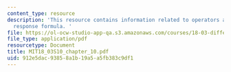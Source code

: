 ```yaml
---
content_type: resource
description: 'This resource contains information related to operators and the exponential
  response formula. '
file: https://ol-ocw-studio-app-qa.s3.amazonaws.com/courses/18-03-differential-equations-spring-2010/912e5dac93858a1b19a5a5fb383c9df1_MIT18_03S10_chapter_10.pdf
file_type: application/pdf
resourcetype: Document
title: MIT18_03S10_chapter_10.pdf
uid: 912e5dac-9385-8a1b-19a5-a5fb383c9df1
---
```

